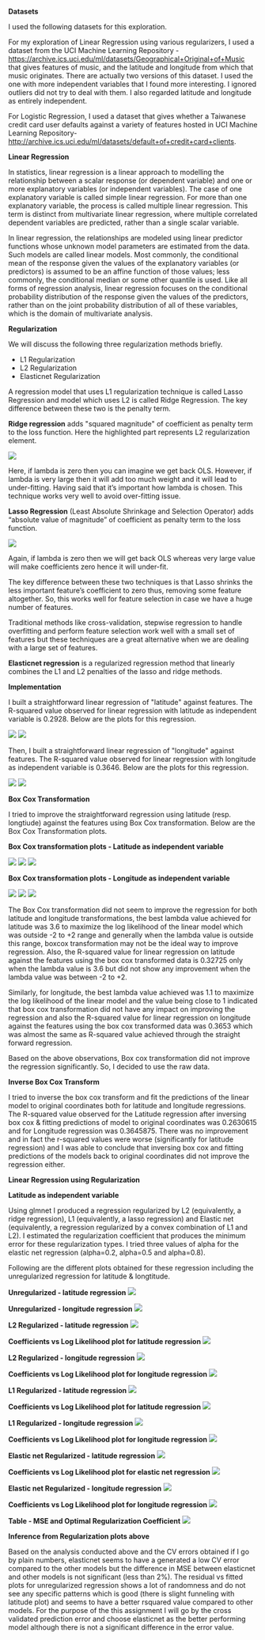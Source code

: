 **Datasets**

I used the following datasets for this exploration.

For my exploration of Linear Regression using various regularizers, I used a dataset from the UCI Machine Learning Repository - https://archive.ics.uci.edu/ml/datasets/Geographical+Original+of+Music that gives features of music, and the latitude and longitude from which that music originates. There are actually two versions of this dataset. I used the one with more independent variables that I found more interesting. I ignored outliers did not try to deal with them. I also regarded latitude and longitude as entirely independent.

For Logistic Regression, I used a dataset that gives whether a Taiwanese credit card user defaults against a variety of features hosted in UCI Machine Learning Repository-http://archive.ics.uci.edu/ml/datasets/default+of+credit+card+clients.

**Linear Regression**

In statistics, linear regression is a linear approach to modelling the relationship between a scalar response (or dependent variable) and one or more explanatory variables (or independent variables). The case of one explanatory variable is called simple linear regression. For more than one explanatory variable, the process is called multiple linear regression. This term is distinct from multivariate linear regression, where multiple correlated dependent variables are predicted, rather than a single scalar variable.

In linear regression, the relationships are modeled using linear predictor functions whose unknown model parameters are estimated from the data. Such models are called linear models. Most commonly, the conditional mean of the response given the values of the explanatory variables (or predictors) is assumed to be an affine function of those values; less commonly, the conditional median or some other quantile is used. Like all forms of regression analysis, linear regression focuses on the conditional probability distribution of the response given the values of the predictors, rather than on the joint probability distribution of all of these variables, which is the domain of multivariate analysis.

**Regularization**

We will discuss the following three regularization methods briefly.

+ L1 Regularization
+ L2 Regularization
+ Elasticnet Regularization

A regression model that uses L1 regularization technique is called Lasso Regression and model which uses L2 is called Ridge Regression. The key difference between these two is the penalty term.

**Ridge regression** adds "squared magnitude" of coefficient as penalty term to the loss function. Here the highlighted part represents L2 regularization element. 

<img src="c1.png">

Here, if lambda is zero then you can imagine we get back OLS. However, if lambda is very large then it will add too much weight and it will lead to under-fitting. Having said that it’s important how lambda is chosen. This technique works very well to avoid over-fitting issue.

**Lasso Regression** (Least Absolute Shrinkage and Selection Operator) adds “absolute value of magnitude” of coefficient as penalty term to the loss function. 

<img src="c2.png">

Again, if lambda is zero then we will get back OLS whereas very large value will make coefficients zero hence it will under-fit.

The key difference between these two techniques is that Lasso shrinks the less important feature’s coefficient to zero thus, removing some feature altogether. So, this works well for feature selection in case we have a huge number of features.

Traditional methods like cross-validation, stepwise regression to handle overfitting and perform feature selection work well with a small set of features but these techniques are a great alternative when we are dealing with a large set of features.

**Elasticnet regression** is a regularized regression method that linearly combines the L1 and L2 penalties of the lasso and ridge methods.

**Implementation**

I built a straightforward linear regression of "latitude" against features. The R-squared value observed for linear regression with latitude as independent variable is 0.2928. Below are the plots for this regression.

<img src="pic1.png">

<img src="pic2.png">

Then, I built a straightforward linear regression of "longitude" against features. The R-squared value observed for linear regression with longitude as independent variable is 0.3646. Below are the plots for this regression.

<img src="pic3.png">

<img src="pic4.png">

**Box Cox Transformation**

I tried to improve the straightforward regression using latitude (resp. longtiude) against the features using Box Cox transformation. Below are the Box Cox Transformation plots.

**Box Cox transformation plots - Latitude as independent variable**

<img src="pic5.png">

<img src="pic6.png">

<img src="pic7.png">

**Box Cox transformation plots - Longitude as independent variable**

<img src="pic8.png">

<img src="pic9.png">

<img src="pic10.png">

The Box Cox transformation did not seem to improve the regression for both latitude and longitude transformations, the best lambda value achieved for latitude was 3.6 to maximize the log likelihood of the linear model which was outside -2 to +2 range and generally when the lambda value is outside this range, boxcox transformation may not be the ideal way to improve regression. Also, the R-squared value for linear regression on latitude against the features using the box cox transformed data is 0.32725 only when the lambda value is 3.6 but did not show any improvement when the lambda value was between -2 to +2.

Similarly, for longitude, the best lambda value achieved was 1.1 to maximize the log likelihood of the linear model and the value being close to 1 indicated that box cox transformation did not have any impact on improving the regression and also the R-squared value for linear regression on longitude against the features using the box cox transformed data was 0.3653 which was almost the same as R-squared value achieved through the straight forward regression.

Based on the above observations, Box cox transformation did not improve the regression significantly. So, I decided to use the raw data.

**Inverse Box Cox Transform**

I tried to inverse the box cox transform and fit the predictions of the linear model to original coordinates both for latitude and longitude regressions. The R-squared value observed for the Latitude regression after inversing box cox & fitting predictions of model to original coordinates was 0.2630615 and for Longitude regression was 0.3645875. There was no improvement and in fact the r-squared values were worse (significantly for latitude regression) and I was able to conclude that inversing box cox and fitting predictions of the models back to original coordinates did not improve the regression either.

**Linear Regression using Regularization**

**Latitude as independent variable**

Using glmnet I produced a regression regularized by L2 (equivalently, a ridge regression), L1 (equivalently, a lasso regression) and Elastic net (equivalently, a regression regularized by a convex combination of L1 and L2). I estimated the regularization coefficient that produces the minimum error for these regularization types. I tried three values of alpha for the elastic net regression (alpha=0.2, alpha=0.5 and alpha=0.8).

Following are the different plots obtained for these regression including the unregularized regression for latitude & longtitude.

**Unregularized - latitude regression**
<img src="pic11.png">

**Unregularized - longitude regression**
<img src="pic12.png">

**L2 Regularized - latitude regression**
<img src="pic13.png">

**Coefficients vs Log Likelihood plot for latitude regression**
<img src="pic14.png">

**L2 Regularized - longitude regression**
<img src="pic15.png">

**Coefficients vs Log Likelihood plot for longitude regression**
<img src="pic16.png">

**L1 Regularized - latitude regression**
<img src="pic17.png">

**Coefficients vs Log Likelihood plot for latitude regression**
<img src="pic18.png">

**L1 Regularized - longitude regression**
<img src="pic19.png">

**Coefficients vs Log Likelihood plot for longitude regression**
<img src="pic20.png">

**Elastic net Regularized - latitude regression**
<img src="pic21.png">

**Coefficients vs Log Likelihood plot for elastic net regression**
<img src="pic22.png">

**Elastic net Regularized - longitude regression**
<img src="pic23.png">

**Coefficients vs Log Likelihood plot for longitude regression**
<img src="pic24.png">

**Table - MSE and Optimal Regularization Coefficient**
<img src="tab1.png">

**Inference from Regularization plots above**

Based on the analysis conducted above and the CV errors obtained if I go by plain numbers, elasticnet seems to have a generated a low CV error compared to the other models but the difference in MSE between elasticnet and other models is not significant (less than 2%). The residual vs fitted plots for unregularized regression shows a lot of randomness and do not see any specific patterns which is good (there is slight funneling with latitude plot) and seems to have a better rsquared value compared to other models. For the purpose of the this assignment I will go by the cross validated prediction error and choose elasticnet as the better performing model although there is not a significant difference in the error value.














